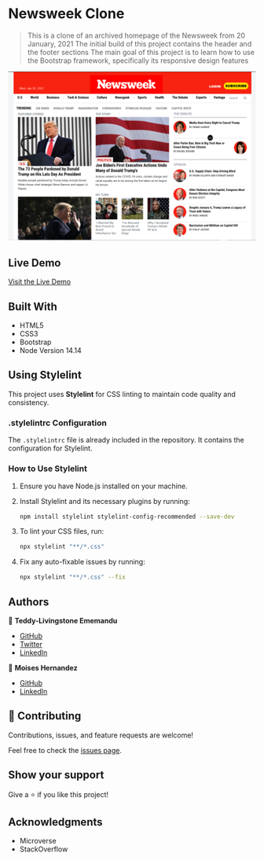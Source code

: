 # Newsweek Clone

> This is a clone of an archived homepage of the Newsweek from 20 January, 2021
> The initial build of this project contains the header and the footer sections
> The main goal of this project is to learn how to use the Bootstrap framework, specifically its responsive design features

![screenshot](img/newsweek-screenshot.png)

## Live Demo

[Visit the Live Demo](https://mhdez221993.github.io/newsweek-clone/)

## Built With

- HTML5
- CSS3
- Bootstrap
- Node Version 14.14

## Using Stylelint

This project uses **Stylelint** for CSS linting to maintain code quality and consistency.

### .stylelintrc Configuration

The `.stylelintrc` file is already included in the repository. It contains the configuration for Stylelint.

### How to Use Stylelint

1. Ensure you have Node.js installed on your machine.
2. Install Stylelint and its necessary plugins by running:

   ```bash
   npm install stylelint stylelint-config-recommended --save-dev
   ```

3. To lint your CSS files, run:

   ```bash
   npx stylelint "**/*.css"
   ```

4. Fix any auto-fixable issues by running:

   ```bash
   npx stylelint "**/*.css" --fix
   ```

## Authors

👤 **Teddy-Livingstone Ememandu**

- [GitHub](https://github.com/TedLivist)
- [Twitter](https://twitter.com/iamxted)
- [LinkedIn](https://linkedin.com/in/tememandu)

👤 **Moises Hernandez**

- [GitHub](https://github.com/Mhdez221993)
- [LinkedIn](https://www.linkedin.com/in/moises-hdez-coronado/)

## 🤝 Contributing

Contributions, issues, and feature requests are welcome!

Feel free to check the [issues page](../../issues/).

## Show your support

Give a ⭐️ if you like this project!

## Acknowledgments

- Microverse
- StackOverflow
